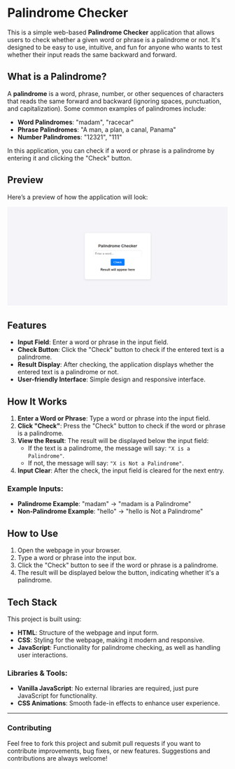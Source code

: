 # Palindrome Checker

This is a simple web-based **Palindrome Checker** application that allows users to check whether a given word or phrase is a palindrome or not. It's designed to be easy to use, intuitive, and fun for anyone who wants to test whether their input reads the same backward and forward.

## What is a Palindrome?
A **palindrome** is a word, phrase, number, or other sequences of characters that reads the same forward and backward (ignoring spaces, punctuation, and capitalization). Some common examples of palindromes include:

- **Word Palindromes**: "madam", "racecar"
- **Phrase Palindromes**: "A man, a plan, a canal, Panama"
- **Number Palindromes**: "12321", "111"

In this application, you can check if a word or phrase is a palindrome by entering it and clicking the "Check" button.


## Preview
Here’s a preview of how the application will look:

![Palindrome Checker Preview](image.png)

## Features
- **Input Field**: Enter a word or phrase in the input field.
- **Check Button**: Click the "Check" button to check if the entered text is a palindrome.
- **Result Display**: After checking, the application displays whether the entered text is a palindrome or not.
- **User-friendly Interface**: Simple design and responsive interface.


## How It Works
1. **Enter a Word or Phrase**: Type a word or phrase into the input field.
2. **Click "Check"**: Press the "Check" button to check if the word or phrase is a palindrome.
3. **View the Result**: The result will be displayed below the input field:
   - If the text is a palindrome, the message will say: `"X is a Palindrome"`.
   - If not, the message will say: `"X is Not a Palindrome"`.
4. **Input Clear**: After the check, the input field is cleared for the next entry.

### Example Inputs:
- **Palindrome Example**: "madam" → "madam is a Palindrome"
- **Non-Palindrome Example**: "hello" → "hello is Not a Palindrome"


## How to Use
1. Open the webpage in your browser.
2. Type a word or phrase into the input box.
3. Click the "Check" button to see if the word or phrase is a palindrome.
4. The result will be displayed below the button, indicating whether it's a palindrome.

## Tech Stack
This project is built using:
- **HTML**: Structure of the webpage and input form.
- **CSS**: Styling for the webpage, making it modern and responsive.
- **JavaScript**: Functionality for palindrome checking, as well as handling user interactions.
  
### Libraries & Tools:
- **Vanilla JavaScript**: No external libraries are required, just pure JavaScript for functionality.
- **CSS Animations**: Smooth fade-in effects to enhance user experience.

---

### Contributing
Feel free to fork this project and submit pull requests if you want to contribute improvements, bug fixes, or new features. Suggestions and contributions are always welcome!

